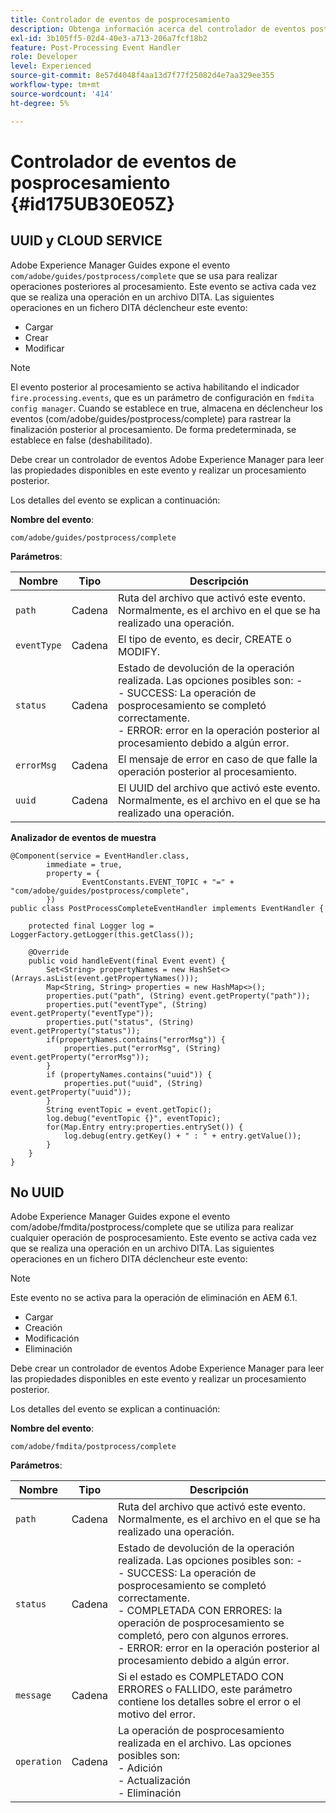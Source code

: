 ```yaml
---
title: Controlador de eventos de posprocesamiento
description: Obtenga información acerca del controlador de eventos posteriores al procesamiento
exl-id: 3b105ff5-02d4-40e3-a713-206a7fcf18b2
feature: Post-Processing Event Handler
role: Developer
level: Experienced
source-git-commit: 8e57d4048f4aa13d7f77f25082d4e7aa329ee355
workflow-type: tm+mt
source-wordcount: '414'
ht-degree: 5%

---
```


# Controlador de eventos de posprocesamiento {#id175UB30E05Z}

## UUID y CLOUD SERVICE

Adobe Experience Manager Guides expone el evento `com/adobe/guides/postprocess/complete` que se usa para realizar operaciones posteriores al procesamiento. Este evento se activa cada vez que se realiza una operación en un archivo DITA. Las siguientes operaciones en un fichero DITA déclencheur este evento:

- Cargar
- Crear
- Modificar

>[!NOTE]
>
> El evento posterior al procesamiento se activa habilitando el indicador `fire.processing.events`, que es un parámetro de configuración en `fmdita config manager`. Cuando se establece en true, almacena en déclencheur los eventos (com/adobe/guides/postprocess/complete) para rastrear la finalización posterior al procesamiento. De forma predeterminada, se establece en false (deshabilitado).

Debe crear un controlador de eventos Adobe Experience Manager para leer las propiedades disponibles en este evento y realizar un procesamiento posterior.

Los detalles del evento se explican a continuación:

**Nombre del evento**:

```
com/adobe/guides/postprocess/complete 
```

**Parámetros**:

| Nombre | Tipo | Descripción |
|----|----|-----------|
| `path` | Cadena | Ruta del archivo que activó este evento. Normalmente, es el archivo en el que se ha realizado una operación. |
| `eventType` | Cadena | El tipo de evento, es decir, CREATE o MODIFY. |
| `status` | Cadena | Estado de devolución de la operación realizada. Las opciones posibles son: - <br>- SUCCESS: La operación de posprocesamiento se completó correctamente. <br>- ERROR: error en la operación posterior al procesamiento debido a algún error. |
| `errorMsg` | Cadena | El mensaje de error en caso de que falle la operación posterior al procesamiento. |
| `uuid` | Cadena | El UUID del archivo que activó este evento. Normalmente, es el archivo en el que se ha realizado una operación. |

**Analizador de eventos de muestra**


```
@Component(service = EventHandler.class,
        immediate = true,
        property = {
                EventConstants.EVENT_TOPIC + "=" + "com/adobe/guides/postprocess/complete",
        })
public class PostProcessCompleteEventHandler implements EventHandler {

    protected final Logger log = LoggerFactory.getLogger(this.getClass());

    @Override
    public void handleEvent(final Event event) {
        Set<String> propertyNames = new HashSet<>(Arrays.asList(event.getPropertyNames()));
        Map<String, String> properties = new HashMap<>();
        properties.put("path", (String) event.getProperty("path"));
        properties.put("eventType", (String) event.getProperty("eventType"));
        properties.put("status", (String) event.getProperty("status"));
        if(propertyNames.contains("errorMsg")) {
            properties.put("errorMsg", (String) event.getProperty("errorMsg"));
        }
        if (propertyNames.contains("uuid")) {
            properties.put("uuid", (String) event.getProperty("uuid"));
        }
        String eventTopic = event.getTopic();
        log.debug("eventTopic {}", eventTopic);
        for(Map.Entry entry:properties.entrySet()) {
            log.debug(entry.getKey() + " : " + entry.getValue());
        }
    }
}
```

## No UUID


Adobe Experience Manager Guides expone el evento com/adobe/fmdita/postprocess/complete que se utiliza para realizar cualquier operación de posprocesamiento. Este evento se activa cada vez que se realiza una operación en un archivo DITA. Las siguientes operaciones en un fichero DITA déclencheur este evento:

>[!NOTE]
>
> Este evento no se activa para la operación de eliminación en AEM 6.1.

- Cargar
- Creación
- Modificación
- Eliminación

Debe crear un controlador de eventos Adobe Experience Manager para leer las propiedades disponibles en este evento y realizar un procesamiento posterior.

Los detalles del evento se explican a continuación:

**Nombre del evento**:

```
com/adobe/fmdita/postprocess/complete 
```

**Parámetros**:

| Nombre | Tipo | Descripción |
|----|----|-----------|
| `path` | Cadena | Ruta del archivo que activó este evento. Normalmente, es el archivo en el que se ha realizado una operación. |
| `status` | Cadena | Estado de devolución de la operación realizada. Las opciones posibles son: - <br>- SUCCESS: La operación de posprocesamiento se completó correctamente. <br>- COMPLETADA CON ERRORES: la operación de posprocesamiento se completó, pero con algunos errores. <br>- ERROR: error en la operación posterior al procesamiento debido a algún error. |
| `message` | Cadena | Si el estado es COMPLETADO CON ERRORES o FALLIDO, este parámetro contiene los detalles sobre el error o el motivo del error. |
| `operation` | Cadena | La operación de posprocesamiento realizada en el archivo. Las opciones posibles son: <br>- Adición <br>- Actualización <br>- Eliminación |
